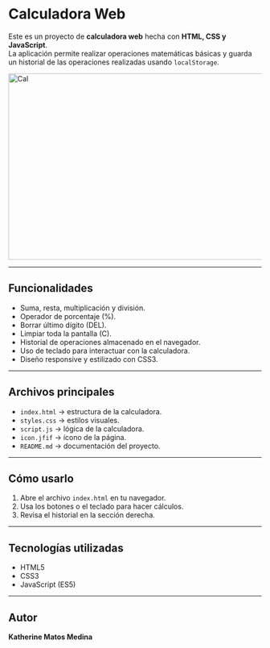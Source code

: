 # Calculadora Web

Este es un proyecto de **calculadora web** hecha con **HTML, CSS y JavaScript**.  
La aplicación permite realizar operaciones matemáticas básicas y guarda un historial de las operaciones realizadas usando `localStorage`.

<img width="572" height="370" alt="Cal" src="https://github.com/user-attachments/assets/9151f0e9-9592-43ea-a598-546571f05d7c" />

---

## Funcionalidades
- Suma, resta, multiplicación y división.
- Operador de porcentaje (%).
- Borrar último dígito (DEL).
- Limpiar toda la pantalla (C).
- Historial de operaciones almacenado en el navegador.
- Uso de teclado para interactuar con la calculadora.
- Diseño responsive y estilizado con CSS3.

---

## Archivos principales
- `index.html` → estructura de la calculadora.  
- `styles.css` → estilos visuales.  
- `script.js` → lógica de la calculadora.  
- `icon.jfif` → ícono de la página.  
- `README.md` → documentación del proyecto.

---

## Cómo usarlo
1. Abre el archivo `index.html` en tu navegador.  
2. Usa los botones o el teclado para hacer cálculos.  
3. Revisa el historial en la sección derecha.  

---

## Tecnologías utilizadas
- HTML5  
- CSS3  
- JavaScript (ES5)  

---

## Autor
**Katherine Matos Medina** 

